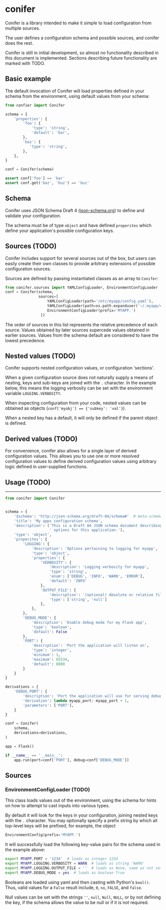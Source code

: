 # conifer

Conifer is a library intended to make it simple to load configuration from multiple sources.

The user defines a configuration schema and possible sources, and conifer does the rest.

Conifer is still in initial development, so almost no functionality described in this document is implemented.
Sections describing future functionality are marked with TODO.

## Basic example

The default invocation of Conifer will load properties defined in your schema from the environment, using default values from your schema:

```python
from confier import Conifer

schema = {
    'properties': {
        'foo': {
            'type': 'string',
            'default': 'bar',
        },
        'baz': {
           'type': 'string',
        },
    },
}

conf = Conifer(schema)

assert conf['foo'] == 'bar'
assert conf.get('baz', 'buz') == 'buz'
```

## Schema

Conifer uses JSON Schema Draft 4 ([json-schema.org](json-schema.org)) to define and validate your configuration.

The schema must be of type `object` and have defined `properites` which define your application's possible configuration keys.

## Sources (TODO)

Conifer includes support for several sources out of the box, but users can easily create their own classes to provide arbitrary extensions of possible configuration sources.

Sources are defined by passing instantiated classes as an array to `Conifer`:

```python
from conifer.sources import YAMLConfigLoader, EnvironmentConfigLoader
conf = Conifer(schema,
               sources=[
                   YAMLConfigLoader(path='/etc/myapp/config.yaml'),
                   YAMLConfigLoader(path=os.path.expanduser('~/.myapp/config.yaml')),`
                   EnvironmentConfigLoader(prefix='MYAPP.')
                ])
```

The order of sources in this list represents the relative precedence of each source.
Values obtained by later sources supercede values obtained in earlier sources.
Values from the schema default are considered to have the lowest precedence.

## Nested values (TODO)

Conifer supports nested configuration values, or configuration 'sections'.

When a given configuration source does not naturally supply a means of nesting, keys and sub-keys are joined with the `.` character.
In the example below, this means the logging verbosity can be set with the environment variable `LOGGING.VERBOSITY`.

When inspecting configuration from your code, nested values can be obtained as objects (`conf['myobj'] == {'subkey': 'val'}`).

When a nested key has a default, it will only be defined if the parent object is defined.

## Derived values (TODO)

For convenience, conifer also allows for a single layer of derived configuration values.
This allows you to use one or more resolved configuration values to define derived configuration values using arbitrary logic defined in user-supplied functions.

## Usage (TODO)
-----

```python
from conifer import Conifer


schema = {
    '$schema': 'http://json-schema.org/draft-04/schema#'  # meta-schema for this object
    'title': 'My apps configuration schema',
    'description': ('This is a Draft 04 JSON schema document describing valid configuration'
                    ' options for this application.'),
    'type': 'object',
    'properites': {
        'LOGGING': {
            'description': 'Options pertaining to logging for myapp',
            'type': 'object',
            'properties': {
                'VERBOSITY': {
                    'description': 'Logging verbosity for myapp',
                    'type': 'string',
                    'enum': ['DEBUG', 'INFO', 'WARN', 'ERROR'],
                    'default': 'INFO'
                },
                'OUTPUT_FILE': {
                    'description': '(optional) Absolute or relative file path for logging',
                    'type': ['string', 'null']
                },
            },
        },
        'DEBUG_MODE': {
            'description': 'Enable debug mode for my Flask app',
            'type': 'boolean',
            'default': False
        },
        'PORT': {
            'description': 'Port the application will listen on',
            'type': 'integer',
            'minimum': 1,
            'maximum': 65534,
            'default': 8080
        }
    }
}

derivations = {
    'DEBUG_PORT': {
        'description': 'Port the application will use for serving debug requests',
        'derivation': lambda myapp_port: myapp_port + 1,
        'parameters': ['PORT'],
    }
}

conf = Conifer(
    schema,
    derivations=derivations,
)

app = Flask()

if __name__ == '__main__':
    app.run(port=conf['PORT'], debug=conf['DEBUG_MODE'])
```

## Sources

### EnvironmentConfigLoader (TODO)

This class loads values out of the environment, using the schema for hints on how to attempt to cast inputs into various types.

By default it will look for the keys in your configuration, joining nested keys with the `.` character.
You may optionally specify a prefix string by which all top-level keys will be prefixed, for example, the object

```python
EnvironmentConfig(prefix='MYAPP.')
```

It will successfully load the following key-value pairs for the schema used in the example above:

```bash
export MYAPP.PORT = '1234'  # loads as integer 1234
export MYAPP.LOGGING.VERBOSITY = WARN  # loads as string 'WARN'
export MYAPP.LOGGING.OUTPUT_FILE = ''  # loads as None, same as not setting it at all
export MYAPP.DEBUG_MODE = yes  # loads as boolean True
```

Booleans are loaded using yaml and then casting with Python's `bool()`.
Thus, valid values for a `False` result include, `0`, `no`, `FALSE`, and `false`.

Null values can be set with the strings `''`, `null`, `Null`, `NULL`, or by not defining the key, if the schema allows the value to be null or if it is not required.

